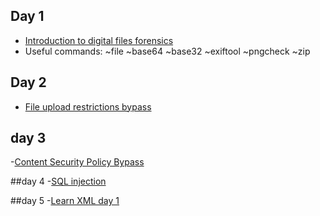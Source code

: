 ## Day 1 

- [Introduction to digital files forensics](./day1)
- Useful commands:
    ~file
    ~base64
    ~base32
    ~exiftool
    ~pngcheck
    ~zip

## Day 2
- [File upload restrictions bypass](./day2)

## day 3

-[Content Security Policy Bypass](./day3)

##day 4
-[SQL injection](./day4)

##day 5
-[Learn XML day 1](./day5)